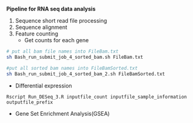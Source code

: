 **Pipeline for RNA seq data analysis**

1. Sequence short read file processing
2. Sequence alignment
3. Feature counting
   * Get counts for each gene
```bash
# put all bam file names into FileBam.txt
sh Bash_run_submit_job_4_sorted_bam.sh FileBam.txt

#put all sorted bam names into FileBamSorted.txt 
sh Bash_run_submit_job_4_sorted_bam_2.sh FileBamSorted.txt
```
   * Differential expression
  
```Rscript 
Rscript Run_DESeq_3.R inputfile_count inputfile_sample_information outputfile_prefix
```
   * Gene Set Enrichment Analysis(GSEA)
